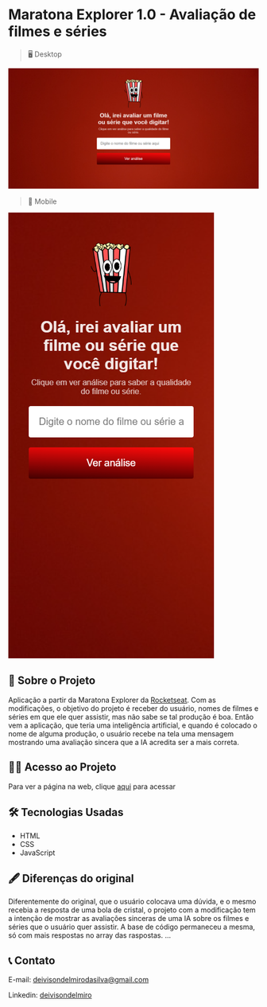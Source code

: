 # Maratona Explorer 1.0 - Avaliação de filmes e séries

> 🖥️ Desktop

![preview](./github/preview-desktop.png)


> 📱 Mobile

![preview](./github/preview-mobile.png)

## 📖 Sobre o Projeto

 Aplicação a partir da Maratona Explorer da [Rocketseat](https://www.rocketseat.com.br/). Com as modificações, o objetivo do projeto é receber do usuário, nomes de filmes e séries em que ele quer assistir, mas não sabe se tal produção é boa. Então vem a aplicação, que teria uma inteligência artificial, e quando é colocado o nome de alguma produção, o usuário recebe na tela uma mensagem mostrando uma avaliação sincera que a IA acredita ser a mais correta.

## 👨‍💻 Acesso ao Projeto
Para ver a página na web, clique [aqui](https://deivisondelmiro.github.io/maratona-explorer/) para acessar

## 🛠️ Tecnologias Usadas

- HTML
- CSS
- JavaScript

## 🖋️ Diferenças do original
Diferentemente do original, que o usuário colocava uma dúvida, e o mesmo recebia a resposta de uma bola de cristal, o projeto com a modificação tem a intenção de mostrar as avaliações sinceras de uma IA sobre os filmes e séries que o usuário quer assistir.
A base de código permaneceu a mesma, só com mais respostas no array das raspostas.
...

## 📞 Contato
E-mail: deivisondelmirodasilva@gmail.com

Linkedin: [deivisondelmiro](https://www.linkedin.com/in/deivisondelmiro/)

